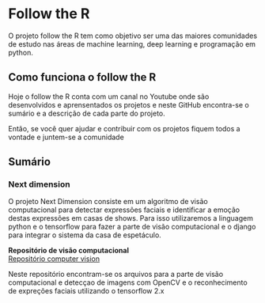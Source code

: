 <h1>Follow the R</h1>

<p>O projeto follow the R tem como objetivo ser uma das maiores comunidades de estudo nas áreas de machine learning, deep learning e programação em python.</p>

<h2>Como funciona o follow the R</h2>

<p>Hoje o follow the R conta com um canal no Youtube onde são desenvolvidos e aprensentados os projetos e neste GitHub encontra-se o sumário e a descrição de cada parte do projeto.</p>
<p> Então, se você quer ajudar e contribuir com os projetos fiquem todos a vontade e juntem-se a comunidade</p>


<h2>Sumário</h2>

<h3>Next dimension</h3>

<p>O projeto Next Dimension consiste em um algoritmo de visão computacional para detectar expressões faciais e identificar a emoção destas expressões em casas de shows. Para isso utilizaremos a linguagem python e o tensorflow para fazer a parte de visão computacional e o django para integrar o sistema da casa de espetáculo.</p>

<strong>Repositório de visão computacional</strong>
<br>
<a href="https://github.com/ThiagoBenevides/computer-vision">Repositório computer vision</a>
<p>Neste repositório encontram-se os arquivos para a parte de visão computacional e detecçao de imagens com OpenCV e o reconhecimento de expreções faciais utilizando o tensorflow 2.x</p>
